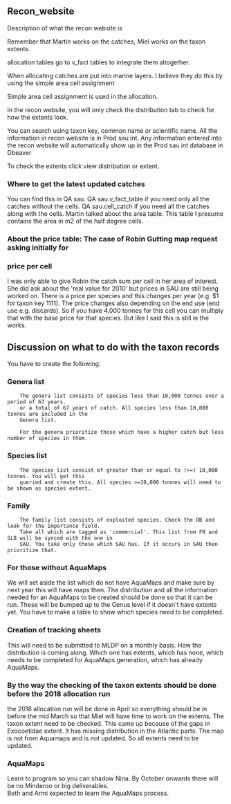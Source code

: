 ## Recon_website
Description of what the recon website is 

Remember that Martin works on the catches, Miel works on the taxon extents. 

allocation tables go to v_fact tables to integrate them altogether. 

When allocating catches are put into marine layers. I believe they do this by using the simple
area cell assignment 

Simple area cell assignment is used in the allocation. 

In the recon website, you will only check the distribution tab to check for 
how the extents look. 

You can search using taxon key, common name or scientific name. All the information in recon website is in Prod sau int.
Any information entered into the recon website will automatically 
show up in the Prod sau int database in Dbeaver

To check the extents click view distribution or extent. 

### Where to get the latest updated catches 
You can find this in QA sau. 
QA sau.v_fact_table if you need only all the catches without the cells.
QA sau.cell_catch if you need all the catches along with the cells. 
Martin talked about the area table. This table I presume contains the area in m2 of the half degree cells. 



### About the price table: The case of Robin Gutting map request asking initially for 
### price per cell

I was only able to give Robin the catch sum per cell in her area of interest. She did 
ask about the 'real value for 2010' but prices in SAU are still being worked on. There is 
a price per species and this changes per year (e.g. $1 for taxon key 1111). The price 
changes also depending on the end use (end use e.g. discards). So if you have 4,000 tonnes 
for this cell you can multiply that with the base price for that species. But like I said 
this is still in the works.


## Discussion on what to do with the taxon records 
You have to create the following: 
### Genera list 
        The genera list consists of species less than 10,000 tonnes over a period of 67 years.
        or a total of 67 years of catch. All species less than 10,000 tonnes are included in the 
        Genera list. 
        
        For the genera prioritize those which have a higher catch but less number of species in them. 

### Species list 
        The species list consist of greater than or equal to (>=) 10,000 tonnes. You will get this 
        queried and create this. All species >=10,000 tonnes will need to be shown as species extent.

### Family 
        The family list consists of exploited species. Check the DB and look for the importance field. 
        Take all which are tagged as 'commercial'. This list from FB and SLB will be synced with the one in 
        SAU. You take only those which SAU has. If it occurs in SAU then prioritize that. 
 
 ### For those without AquaMaps
  We will set aside the list which do not have AquaMaps and make sure by next year this will have maps then. 
  The distribution and all the information needed for an AquaMaps to be created should be done so that it can 
  be run. These will be bumped up to the Genus level if it doesn't have extents yet. 
  You have to make a table to show which species need to be completed. 
  
  ### Creation of tracking sheets 
  This will need to be submitted to MLDP on a monthly basis. How the distribution is coming along. Which one has extents, which has 
  none, which needs to be completed for AquaMaps generation, which has already AquaMaps. 
 
 ### By the way the checking of the taxon extents should be done before the 2018 allocation run 
 the 2018 allocation run will be done in April so everything should be in before the mid March 
 so that Miel will have time to work on the extents. The taxon extent need to be checked. This came up because of the 
 gaps in Exocoetidae extent. It has missing distribution in the Atlantic parts. The map is not from Aquamaps 
 and is not updated. So all extents need to be updated.  
 
 ### AquaMaps 
 Learn to program so you can shadow Nina. By October onwards there will be no Minderoo or big 
 deliverables.  
 Beth and Armi expected to learn the AquaMaps process. 
 
 
